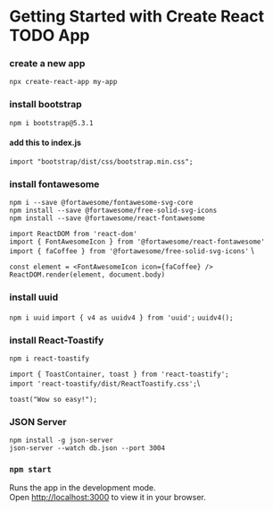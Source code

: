 # Getting Started with Create  React TODO App

### create a new app
`npx create-react-app my-app`

### install bootstrap
`npm i bootstrap@5.3.1`

#### add this to index.js
`import "bootstrap/dist/css/bootstrap.min.css";`

### install fontawesome
`npm i --save @fortawesome/fontawesome-svg-core` \
`npm install --save @fortawesome/free-solid-svg-icons` \
`npm install --save @fortawesome/react-fontawesome`

  `import ReactDOM from 'react-dom'` \
  `import { FontAwesomeIcon } from '@fortawesome/react-fontawesome'` \
  `import { faCoffee } from '@fortawesome/free-solid-svg-icons'` \

  `const element = <FontAwesomeIcon icon={faCoffee} />` \
  `ReactDOM.render(element, document.body)`
  
### install uuid

`npm i uuid` 
`import { v4 as uuidv4 } from 'uuid';` 
`uuidv4();`

### install React-Toastify
`npm i react-toastify`

`import { ToastContainer, toast } from 'react-toastify';`\
`import 'react-toastify/dist/ReactToastify.css';`\

`toast("Wow so easy!");`
<ToastContainer />

### JSON Server
`npm install -g json-server`\
`json-server --watch db.json --port 3004`


### `npm start`

Runs the app in the development mode.\
Open [http://localhost:3000](http://localhost:3000) to view it in your browser.


